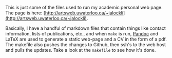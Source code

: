 This is just some of the files used to run my academic personal web page. The page is here:
[http://artsweb.uwaterloo.ca/~jalockli](http://artsweb.uwaterloo.ca/~jalockli).


Basically, I have a handful of markdown files that contain things like contact information, lists of publications, etc., and when `make` is run, [Pandoc](http://johnmacfarlane.net/pandoc/README.html)  and LaTeX are used to generate a static web-page and a CV in the form of a pdf. The makefile also pushes the changes to Github, then ssh's to the web host and pulls the updates. Take a look at the `makefile` to see how it's done.


